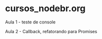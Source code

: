 # cursos_nodebr.org

<p>Aula 1 - teste de console</p>
<p>Aula 2 - Callback, refatorando para Promises</p>